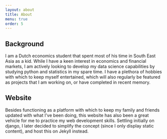 ```yaml
---
layout: about
title: About
menu: true
order: 5
---
```


## Background
I am a Dutch economics student that spent most of his time in South East Asia as a kid. While I have a keen interest in economics and financial markets, I am actively looking to develop my data science capabilities by studying python and statistics in my spare time. I have a plethora of hobbies with which to keep myself entertained, which will also regularly be featured as projects that I am working on, or have completed in recent memory.

## Website
Besides functioning as a platform with which to keep my family and friends updated with what I've been doing, this website has also been a great vehicle for me to practice my web development skills. Settling initially on django, I later decided to simplify the concept (since I only display static content), and host this on Jekyll instead. 

[^1]: Applies after the initial page load.  
[^2]: Actual page load speed depends on your hosting provider as well as discipline regarding resolution of images and usage of 3rd party plugins.

[blog]: blog.md
[portfolio]: projects.md
[resume]: resume.md
[welcome]: index.md
[docs]: docs/6.6.1/index.md

[wiki]: https://github.com/qwtel/hydejack/wiki
[download]: https://github.com/qwtel/hydejack/releases
